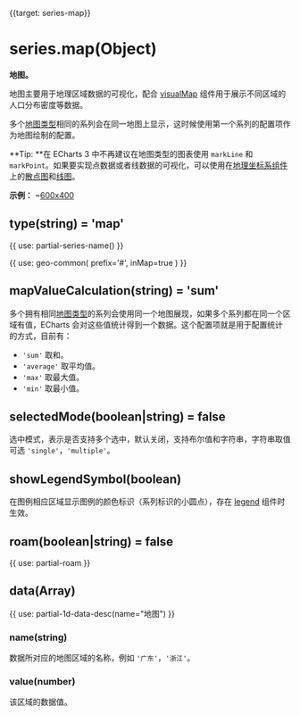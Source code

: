 
{{target: series-map}}

# series.map(Object)

**地图。**

地图主要用于地理区域数据的可视化，配合 [visualMap](~visualMap) 组件用于展示不同区域的人口分布密度等数据。

多个[地图类型](~series-map.map)相同的系列会在同一地图上显示，这时候使用第一个系列的配置项作为地图绘制的配置。

**Tip: **在 ECharts 3 中不再建议在地图类型的图表使用 `markLine` 和 `markPoint`。如果要实现点数据或者线数据的可视化，可以使用在[地理坐标系组件](~geo)上的[散点图](~series-scatter)和[线图](~series-lines)。

**示例：**
~[600x400](${galleryViewPath}doc-example/map-example&reset=1&edit=1)


## type(string) = 'map'

{{ use: partial-series-name() }}

{{ use: geo-common(
    prefix='#',
    inMap=true
) }}

## mapValueCalculation(string) = 'sum'
多个拥有相同[地图类型](~series-map.map)的系列会使用同一个地图展现，如果多个系列都在同一个区域有值，ECharts 会对这些值统计得到一个数据。这个配置项就是用于配置统计的方式，目前有：

+ `'sum'`   取和。
+ `'average'` 取平均值。
+ `'max'`   取最大值。
+ `'min'`   取最小值。

## selectedMode(boolean|string) = false
选中模式，表示是否支持多个选中，默认关闭，支持布尔值和字符串，字符串取值可选 `'single'`，`'multiple'`。

## showLegendSymbol(boolean)
在图例相应区域显示图例的颜色标识（系列标识的小圆点），存在 [legend](~legend) 组件时生效。

## roam(boolean|string) = false
{{ use: partial-roam }}

## data(Array)
{{ use: partial-1d-data-desc(name="地图") }}

### name(string)
数据所对应的地图区域的名称，例如 `'广东'`，`'浙江'`。

### value(number)
该区域的数据值。


